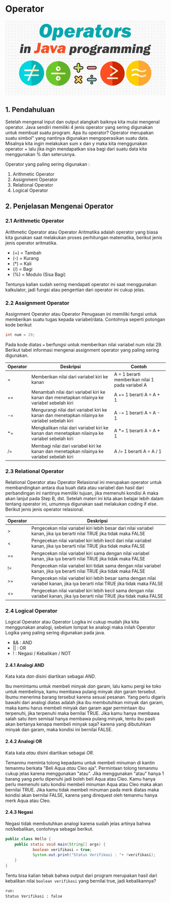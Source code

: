 # Operator

![Operators](java-operators.jpg)

## 1. Pendahuluan

Setelah mengenal input dan output alangkah baiknya kita mulai mengenal operator. Java sendiri memiliki 4 jenis operator yang sering digunakan untuk membuat suatu program. Apa itu operator? Operator merupakan suatu simbol" yang nantinya digunakan mengoperasikan suatu data. Misalnya kita ingin melakukan sum x dan y maka kita menggunakan operator + lalu jika ingin mendapatkan sisa bagi dari suatu data kita menggunakan % dan seterusnya.

Operator yang paling sering digunakan :

1. Arithmetic Operator
2. Assignment Operator
3. Relational Operator
4. Logical Operator

## 2. Penjelasan Mengenai Operator

### 2.1 Arithmetic Operator

Arithmetic Operator atau Operator Aritmatika adalah operator yang biasa kita gunakan saat melakukan proses perhitungan matematika, berikut jenis jenis operator aritmatika.

- (+) = Tambah
- (-) = Kurang
- (\*) = Kali
- (/) = Bagi
- (%) = Modulo (Sisa Bagi)

Tentunya kalian sudah sering mendapati operator ini saat menggunakan kalkulator, jadi fungsi atau pengertian dari operator ini cukup jelas.

### 2.2 Assignment Operator

Assignment Operator atau Operator Penugasan ini memiliki fungsi untuk memberikan suatu tugas kepada variabel/data. Contohnya seperti potongan kode berikut

```java
int num = 29;
```

Pada kode diatas `=` berfungsi untuk memberikan nilai variabel num nilai 29. Berikut tabel informasi mengenai assignment operator yang paling sering digunakan.

| Operator | Deskripsi                                                                                      | Contoh                                           |
| -------- | ---------------------------------------------------------------------------------------------- | ------------------------------------------------ |
| =        | Memberikan nilai dari variabel kiri ke kanan                                                   | A = 1 berarti memberikan nilai 1 pada variabel A |
| +=       | Menambah nilai dari variabel kiri ke kanan dan menetapkan nilainya ke variabel sebelah kiri    | A += 1 berarti A = A + 1                         |
| -=       | Mengurangi nilai dari variabel kiri ke kanan dan menetapkan nilainya ke variabel sebelah kiri  | A -= 1 berarti A = A - 1                         |
| \*=      | Mengkalikan nilai dari variabel kiri ke kanan dan menetapkan nilainya ke variabel sebelah kiri | A \*= 1 berarti A = A \* 1                       |
| /=       | Membagi nilai dari variabel kiri ke kanan dan menetapkan nilainya ke variabel sebelah kiri     | A /= 1 berarti A = A / 1                         |

### 2.3 Relational Operator

Relational Operator atau Operator Relasional ini merupakan operator untuk membandingkan antara dua buah data atau variabel dan hasil dari perbandingan ini nantinya memiliki tujuan, jika memenuhi kondisi A maka akan lanjut pada Step B, dst. Setelah materi ini kita akan belajar lebih dalam tentang operator ini, umumnya digunakan saat melakukan coding if else. Berikut jenis jenis operator relasional.

| Operator | Deskripsi                                                                                                                      |
| -------- | ------------------------------------------------------------------------------------------------------------------------------ |
| >        | Pengecekan nilai variabel kiri lebih besar dari nilai variabel kanan, jika iya berarti nilai TRUE jika tidak maka FALSE        |
| <        | Pengecekan nilai variabel kiri lebih kecil dari nilai variabel kanan, jika iya berarti nilai TRUE jika tidak maka FALSE        |
| ==       | Pengecekan nilai variabel kiri sama dengan nilai variabel kanan, jika iya berarti nilai TRUE jika tidak maka FALSE             |
| !=       | Pengecekan nilai variabel kiri tidak sama dengan nilai variabel kanan, jika iya berarti nilai TRUE jika tidak maka FALSE       |
| >=       | Pengecekan nilai variabel kiri lebih besar sama dengan nilai variabel kanan, jika iya berarti nilai TRUE jika tidak maka FALSE |
| <=       | Pengecekan nilai variabel kiri lebih kecil sama dengan nilai variabel kanan, jika iya berarti nilai TRUE jika tidak maka FALSE |

### 2.4 Logical Operator

Logical Operator atau Operator Logika ini cukup mudah jika kita menggunakan analogi, sebelum lompat ke analogi maka inilah Operator Logika yang paling sering digunakan pada java.

- && : AND
- || : OR
- ! : Negasi / Kebalikan / NOT

#### 2.4.1 Analogi AND

Kata kata _dan_ disini diartikan sebagai _AND_.

Ibu memintamu untuk membeli minyak _dan_ garam, lalu kamu pergi ke toko untuk membelinya, kamu membawa pulang minyak _dan_ garam tersebut. Ibumu menerima barang tersebut karena sesuai pesanan. Yang perlu digaris bawahi dari analogi diatas adalah jika ibu membutuhkan minyak dan garam, maka kamu harus membeli minyak dan garam agar permintaan ibu terpenuhi, jika terpenuhi maka bernilai TRUE. Jika kamu hanya membawa salah satu item semisal hanya membawa pulang minyak, tentu ibu pasti akan bertanya kenapa membeli minyak saja? karena yang dibutuhkan minyak dan garam, maka kondisi ini bernilai FALSE.

#### 2.4.2 Analogi OR

Kata kata _atau_ disini diartikan sebagai _OR_.

Temanmu meminta tolong kepadamu untuk membeli minuman di kantin temanmu berkata "Beli Aqua _atau_ Cleo aja". Permintaan tolong temanmu cukup jelas karena menggunakan "atau". Jika menggunakan "atau" hanya 1 barang yang perlu dipenuhi jadi boleh beli Aqua atau Cleo. Kamu hanya perlu memenuhi satu kondisi membeli minuman Aqua atau Cleo maka akan bernilai TRUE. Jika kamu tidak membeli minuman pada merk diatas maka kondisi akan bernilai FALSE, karena yang direquest oleh temanmu hanya merk Aqua atau Cleo.

#### 2.4.3 Negasi

Negasi tidak membutuhkan analogi karena sudah jelas artinya bahwa not/kebalikan, contohnya sebagai berikut.

```java
public class Hello {
    public static void main(String[] args) {
            boolean verifikasi = true;
            System.out.print("Status Verifikasi : "+ !verifikasi);
    }
}
```

Tentu bisa kalian tebak bahwa output dari program merupakan hasil dari kebalikan nilai `boolean verifikasi` yang bernilai true, jadi kebalikannya?

```bash
run:
Status Verifikasi : false
```
